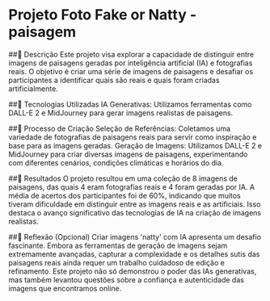 # Projeto Foto Fake or Natty - paisagem

##📒 Descrição
Este projeto visa explorar a capacidade de distinguir entre imagens de paisagens geradas por inteligência artificial (IA) e fotografias reais. O objetivo é criar uma série de imagens de paisagens e desafiar os participantes a identificar quais são reais e quais foram criadas artificialmente.

##🤖 Tecnologias Utilizadas
IA Generativas: Utilizamos ferramentas como DALL-E 2 e MidJourney para gerar imagens realistas de paisagens.

##🧐 Processo de Criação
Seleção de Referências: Coletamos uma variedade de fotografias de paisagens reais para servir como inspiração e base para as imagens geradas.
Geração de Imagens: Utilizamos DALL-E 2 e MidJourney para criar diversas imagens de paisagens, experimentando com diferentes cenários, condições climáticas e horários do dia.

##🚀 Resultados
O projeto resultou em uma coleção de 8 imagens de paisagens, das quais 4 eram fotografias reais e 4 foram geradas por IA. A média de acertos dos participantes foi de 60%, indicando que muitos tiveram dificuldade em distinguir entre as imagens reais e as artificiais. Isso destaca o avanço significativo das tecnologias de IA na criação de imagens realistas.

##💭 Reflexão (Opcional)
Criar imagens 'natty' com IA apresenta um desafio fascinante. Embora as ferramentas de geração de imagens sejam extremamente avançadas, capturar a complexidade e os detalhes sutis das paisagens reais ainda requer um trabalho cuidadoso de edição e refinamento. Este projeto não só demonstrou o poder das IAs generativas, mas também levantou questões sobre a confiança e autenticidade das imagens que encontramos online.

